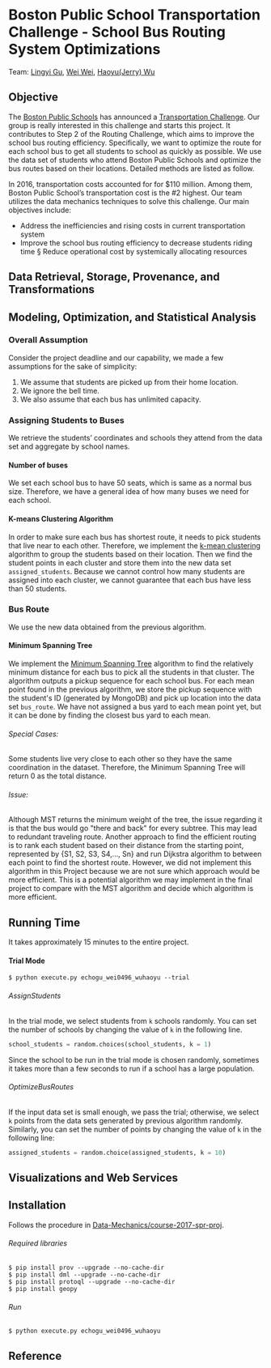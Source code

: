 # Boston Public School Transportation Challenge - School Bus Routing System Optimizations
Team: [Lingyi Gu](https://github.com/lingyigu), [Wei Wei](https://github.com/wei0496), [Haoyu(Jerry) Wu](https://github.com/wuhaoyujerry)

## Objective
The [Boston Public Schools](http://www.bostonpublicschools.org/) has announced a [Transportation Challenge](http://bostonpublicschools.org/transportationchallenge).  Our group is really interested in this challenge and starts this project. It contributes to Step 2 of the Routing Challenge, which aims to improve the school bus routing efficiency.  Specifically, we want to optimize the route for each school bus to get all students  to school as quickly as possible. We use the data set  of students who attend Boston Public Schools and optimize the bus routes based on their locations. Detailed methods are listed as follow.

In 2016, transportation costs accounted for for $110 million. Among them, Boston Public School’s transportation cost is the #2 highest. Our team utilizes the data mechanics techniques to solve this challenge. Our main objectives include:
* Address the inefficiencies and rising costs in current transportation system
* Improve the school bus routing efficiency to decrease students riding time § Reduce operational cost by systemically allocating resources


## Data Retrieval, Storage, Provenance, and Transformations


## Modeling, Optimization, and Statistical Analysis
### Overall Assumption
Consider the project deadline and our capability, we made a few assumptions for the sake of simplicity:
1. We assume that students are picked up from their home location.
2. We ignore the bell time.
3. We also assume that each bus has unlimited capacity.

### Assigning Students to Buses
We retrieve the students’ coordinates and schools they attend from the data set and aggregate by school names.
#### Number of buses
We set each school bus to have 50 seats, which is same as a normal bus size.  Therefore, we have a general idea of how many buses we need for each school.
#### K-means Clustering Algorithm
In order to make sure each bus has shortest route, it needs to pick students that live near to each other. Therefore, we implement the [k-mean clustering](https://en.wikipedia.org/wiki/K-means_clustering)  algorithm to group the students based on their location. Then we find the student points in each cluster and store them into the new data set ```assigned_students```. Because we cannot control how many students are assigned into each cluster, we cannot  guarantee that each bus have less than 50 students.

### Bus Route
We use the new data obtained from the previous algorithm.
#### Minimum Spanning Tree
We implement the [Minimum Spanning Tree](https://en.wikipedia.org/wiki/Minimum_spanning_tree) algorithm to find the relatively minimum distance for each bus to pick all the students in that cluster. The algorithm outputs a pickup sequence for each school bus. For each mean point found in the previous algorithm, we store the pickup sequence with the student's ID (generated by MongoDB) and pick up location into the data set ```bus_route```.
We have not assigned a bus yard to each mean point yet, but it can be done by finding the closest bus yard to each mean.
###### Special Cases:
Some students live very close to each other so they have the same coordination in the dataset. Therefore, the Minimum Spanning Tree will return 0 as the total distance.
###### Issue:
Although MST returns the minimum weight of the tree, the issue regarding it is that
the bus would go "there and back" for every subtree. This may lead to redundant traveling route. Another approach to find the efficient routing is to rank each student
based on their distance from the starting point, represented by {S1, S2, S3, S4,..., Sn} and run Dijkstra algorithm
to between each point to find the shortest route. However, we did not implement this algorithm in this Project because we are not sure which approach would be more efficient.
This is a potential algorithm we may implement in the final project to compare with the MST algorithm and decide which algorithm is more efficient.
## Running Time
It takes approximately 15 minutes to the entire project.
#### Trial Mode
```
$ python execute.py echogu_wei0496_wuhaoyu --trial
```
###### AssignStudents
In the trial mode, we select students from ```k``` schools randomly. You can set the number of schools by changing the value of ```k``` in the following line.
```python
school_students = random.choices(school_students, k = 1)
```
Since the school to be run in the trial mode is chosen randomly, sometimes it takes more than a few seconds to run if a school has a large population.
###### OptimizeBusRoutes
If the input data set is small enough, we pass the trial; otherwise, we select ```k``` points from the data sets generated by previous algorithm randomly. Similarly, you can set the number of points by changing the value of  ```k``` in the following line:
```python
assigned_students = random.choice(assigned_students, k = 10)
```


## Visualizations and Web Services


## Installation
Follows the procedure in [Data-Mechanics/course-2017-spr-proj](https://github.com/Data-Mechanics/course-2017-spr-proj).

###### Required libraries
```
$ pip install prov --upgrade --no-cache-dir
$ pip install dml --upgrade --no-cache-dir
$ pip install protoql --upgrade --no-cache-dir
$ pip install geopy
```
###### Run
```
$ python execute.py echogu_wei0496_wuhaoyu
```


## Reference
